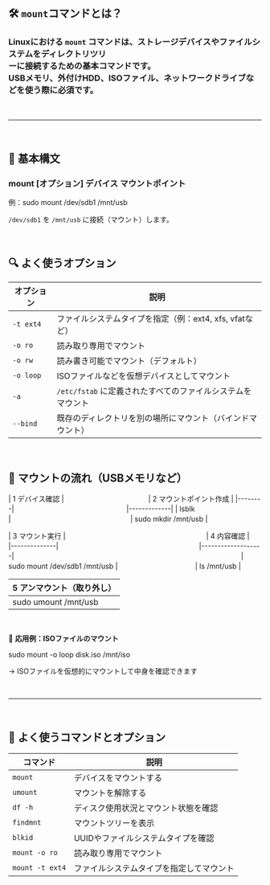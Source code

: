## 🛠️ **`mount`コマンドとは？**

### Linuxにおける `mount` コマンドは、**ストレージデバイスやファイルシステムをディレクトリツリ<br>ーに接続するための基本コマンド**です。<br>USBメモリ、外付けHDD、ISOファイル、ネットワークドライブなどを使う際に必須です。

<br>

----------------------------

<br>

## 📌 **基本構文**

### mount [オプション] デバイス マウントポイント

例：sudo mount /dev/sdb1 /mnt/usb

`/dev/sdb1` を `/mnt/usb` に接続（マウント）します。

<br>

## 🔍 **よく使うオプション**

| オプション | 説明 |
|-------------|-----------------|
| `-t ext4` | ファイルシステムタイプを指定（例：ext4, xfs, vfatなど）|
| `-o ro` | 読み取り専用でマウント |
| `-o rw` | 読み書き可能でマウント（デフォルト）|
| `-o loop` | ISOファイルなどを仮想デバイスとしてマウント |
| `-a` | `/etc/fstab` に定義されたすべてのファイルシステムをマウント |
| `--bind` | 既存のディレクトリを別の場所にマウント（バインドマウント）|

<br>

## 🧠 **マウントの流れ（USBメモリなど）**

| 1 デバイス確認 |　　　　　　　　　　　　| 2 マウントポイント作成 |
|--------|　　　　　　　　　　　　　　　　|-------------|
| lsblk |　　　　　　　　　　　　　　　　　| sudo mkdir /mnt/usb |



| 3 マウント実行 |　　　　　　　　　　　　　　　　　　　　| 4 内容確認 |　　　　　　　　　　　　
|--------------|　　　　　　　　　　　　　　　　　　　　|-------------------|　　　　　　　　　　　　　　　　　　　　　　　　　　　　　　　　
| sudo mount /dev/sdb1 /mnt/usb |　　　　　　　　　　　| ls /mnt/usb |　　　　　　　　　　　　　　





| 5 アンマウント（取り外し）|
|--------------------|
| sudo umount /mnt/usb |

<br>

🧩 **応用例：ISOファイルのマウント**

sudo mount -o loop disk.iso /mnt/iso

→ ISOファイルを仮想的にマウントして中身を確認できます

<br>

-----------------------------------------

<br>

## 📌 **よく使うコマンドとオプション**

| コマンド | 説明 |
|-------------|--------|
| `mount` | デバイスをマウントする |
| `umount` | マウントを解除する |
| `df -h` | ディスク使用状況とマウント状態を確認 |
| `findmnt` | マウントツリーを表示 |
| `blkid` | UUIDやファイルシステムタイプを確認 |
| `mount -o ro` | 読み取り専用でマウント |
| `mount -t ext4` | ファイルシステムタイプを指定してマウント
